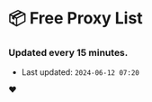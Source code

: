 # :package: Free Proxy List
### Updated every 15 minutes.

- Last updated: `2024-06-12 07:20`

:heart:
